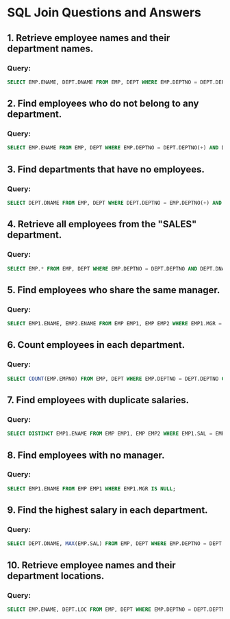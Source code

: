 # SQL Join Questions and Answers

## 1. Retrieve employee names and their department names.

### Query:

```sql
SELECT EMP.ENAME, DEPT.DNAME FROM EMP, DEPT WHERE EMP.DEPTNO = DEPT.DEPTNO;
```

## 2. Find employees who do not belong to any department.

### Query:

```sql
SELECT EMP.ENAME FROM EMP, DEPT WHERE EMP.DEPTNO = DEPT.DEPTNO(+) AND DEPT.DEPTNO IS NULL;
```

## 3. Find departments that have no employees.

### Query:

```sql
SELECT DEPT.DNAME FROM EMP, DEPT WHERE DEPT.DEPTNO = EMP.DEPTNO(+) AND EMP.DEPTNO IS NULL;
```

## 4. Retrieve all employees from the "SALES" department.

### Query:

```sql
SELECT EMP.* FROM EMP, DEPT WHERE EMP.DEPTNO = DEPT.DEPTNO AND DEPT.DNAME = 'SALES';
```

## 5. Find employees who share the same manager.

### Query:

```sql
SELECT EMP1.ENAME, EMP2.ENAME FROM EMP EMP1, EMP EMP2 WHERE EMP1.MGR = EMP2.MGR;
```

## 6. Count employees in each department.

### Query:

```sql
SELECT COUNT(EMP.EMPNO) FROM EMP, DEPT WHERE EMP.DEPTNO = DEPT.DEPTNO GROUP BY DEPT.DNAME;
```

## 7. Find employees with duplicate salaries.

### Query:

```sql
SELECT DISTINCT EMP1.ENAME FROM EMP EMP1, EMP EMP2 WHERE EMP1.SAL = EMP2.SAL AND EMP1.EMPNO <> EMP2.EMPNO;
```

## 8. Find employees with no manager.

### Query:

```sql
SELECT EMP1.ENAME FROM EMP EMP1 WHERE EMP1.MGR IS NULL;
```

## 9. Find the highest salary in each department.

### Query:

```sql
SELECT DEPT.DNAME, MAX(EMP.SAL) FROM EMP, DEPT WHERE EMP.DEPTNO = DEPT.DEPTNO GROUP BY DEPT.DNAME;
```

## 10. Retrieve employee names and their department locations.

### Query:

```sql
SELECT EMP.ENAME, DEPT.LOC FROM EMP, DEPT WHERE EMP.DEPTNO = DEPT.DEPTNO;
```
